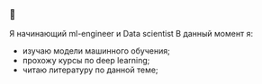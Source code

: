 ### 👋
Я начинающий ml-engineer и Data scientist
В данный момент я:
- изучаю модели машинного обучения;
- прохожу курсы по deep learning;
- читаю литературу по данной теме;

<!--
**VoLuIcHiK/VoLuIcHiK** is a ✨ _special_ ✨ repository because its `README.md` (this file) appears on your GitHub profile.

Here are some ideas to get you started:

- 🔭 I’m currently working on ...
- 🌱 I’m currently learning ...
- 👯 I’m looking to collaborate on ...
- 🤔 I’m looking for help with ...
- 💬 Ask me about ...
- 📫 How to reach me: ...
- 😄 Pronouns: ...
- ⚡ Fun fact: ...
-->
